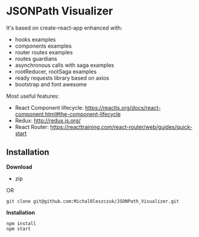 # JSONPath Visualizer

It's based on create-react-app enhanced with:

- hooks examples
- components examples
- router routes examples
- routes guardians
- asynchronous calls with saga examples
- rootReducer, rootSaga examples
- ready requests library based on axios
- bootstrap and font awesome

Most useful features:

- React Component lifecycle: https://reactjs.org/docs/react-component.html#the-component-lifecycle
- Redux: http://redux.js.org/
- React Router: https://reacttraining.com/react-router/web/guides/quick-start

## Installation

**Download**

- zip

OR

```
git clone git@github.com:MichalOleszczuk/JSONPath_Visualizer.git
```

**Installation**

```
npm install
npm start
```
